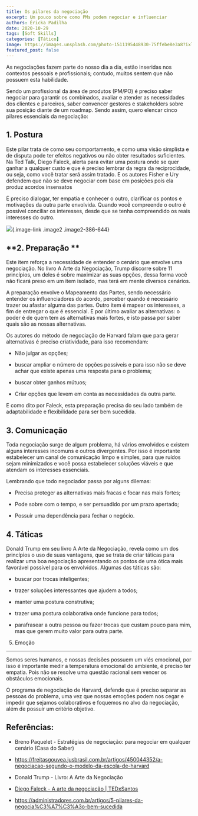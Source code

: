 ```yaml
---
title: Os pilares da negociação
excerpt: Um pouco sobre como PMs podem negociar e influenciar
authors: Éricka Padilha
date: 2020-10-29
tags: [Soft Skills]
categories: [Tático]
image: https://images.unsplash.com/photo-1511195448930-75ffebe8e3a8?ixlib=rb-1.2.1&ixid=eyJhcHBfaWQiOjEyMDd9&auto=format&fit=crop&w=2846&q=80
featured_post: false
---
```


As negociações fazem parte do nosso dia a dia, estão inseridas nos
contextos pessoais e profissionais; contudo, muitos sentem que não
possuem esta habilidade.

Sendo um profissional da área de produtos (PM/PO) é preciso saber
negociar para garantir os combinados, avaliar e atender as necessidades
dos clientes e parceiros, saber convencer gestores e stakeholders sobre
sua posição diante de um roadmap. Sendo assim, quero elencar cinco
pilares essenciais da negociação:  

**1. Postura**
--------------

Este pilar trata de como seu comportamento, e como uma visão simplista e
de disputa pode ter efeitos negativos ou não obter resultados
suficientes. Na Ted Talk, Diego Faleck, alerta para evitar uma postura
onde se quer ganhar a qualquer custo e que é preciso lembrar da regra da
reciprocidade, ou seja, como você tratar será assim tratado. E os
autores Fisher e Ury defendem que não se deve negociar com base em
posições pois ela produz acordos insensatos

É preciso dialogar, ter empatia e conhecer o outro, clarificar os pontos
e motivações da outra parte envolvida. Quando você compreende o outro é
possível conciliar os interesses, desde que se tenha compreendido os
reais interesses do outro.

[![](https://bucketeer-e05bbc84-baa3-437e-9518-adb32be77984.s3.amazonaws.com/public/images/92ab43ac-6f12-422f-985a-5e59960836f2_644x386.png)](https://cdn.substack.com/image/fetch/f_auto,q_auto:good,fl_progressive:steep/https%3A%2F%2Fbucketeer-e05bbc84-baa3-437e-9518-adb32be77984.s3.amazonaws.com%2Fpublic%2Fimages%2F92ab43ac-6f12-422f-985a-5e59960836f2_644x386.png){.image-link
.image2 .image2-386-644}

**2. Preparação **
------------------

Este item reforça a necessidade de entender o cenário que envolve uma
negociação. No livro A Arte da Negociação, Trump discorre sobre 11
princípios, um deles é sobre maximizar as suas opções, dessa forma você
não ficará preso em um item isolado, mas terá em mente diversos
cenários.

A preparação envolve o Mapeamento das Partes, sendo necessário entender
os influenciadores do acordo, perceber quando é necessário trazer ou
afastar alguma das partes. Outro item é mapear os interesses, a fim de
entregar o que é essencial. E por último avaliar as alternativas: o
poder é de quem tem as alternativas mais fortes, e isto passa por saber
quais são as nossas alternativas.

Os autores do método de negociação de Harvard falam que para gerar
alternativas é preciso criatividade, para isso recomendam:

-   Não julgar as opções; 

-   buscar ampliar o número de opções possíveis e para isso não se deve
    achar que existe apenas uma resposta para o problema;

-   buscar obter ganhos mútuos;

-   Criar opções que levem em conta as necessidades da outra parte.

E como dito por Faleck, esta preparação precisa do seu lado também de
adaptabilidade e flexibilidade para ser bem sucedida.

**3. Comunicação**
------------------

Toda negociação surge de algum problema, há vários envolvidos e existem
alguns interesses incomuns e outros divergentes. Por isso é importante
estabelecer um canal de comunicação limpo e simples, para que ruídos
sejam minimizados e você possa estabelecer soluções viáveis e que
atendam os interesses essenciais.

Lembrando que todo negociador passa por alguns dilemas:

-   Precisa proteger as alternativas mais fracas e focar nas mais
    fortes;

-   Pode sobre com o tempo, e ser persuadido por um prazo apertado;

-   Possuir uma dependência para fechar o negócio.

**4. Táticas**
--------------

Donald Trump em seu livro A Arte da Negociação, revela como um dos
princípios o uso de suas vantagens, que se trata de criar táticas para
realizar uma boa negociação apresentando os pontos de uma ótica mais
favorável possível para os envolvidos. Algumas das táticas são: 

-   buscar por trocas inteligentes; 

-   trazer soluções interessantes que ajudem a todos; 

-   manter uma postura construtiva; 

-   trazer uma postura colaborativa onde funcione para todos;

-   parafrasear a outra pessoa ou fazer trocas que custam pouco para
    mim, mas que gerem muito valor para outra parte.

5. Emoção
---------

Somos seres humanos, e nossas decisões possuem um viés emocional, por
isso é importante medir a temperatura emocional do ambiente, é preciso
ter empatia. Pois não se resolve uma questão racional sem vencer os
obstáculos emocionais. 

O programa de negociação de Harvard, defende que é preciso separar as
pessoas do problema, uma vez que nossas emoções podem nos cegar e
impedir que sejamos colaborativos e foquemos no alvo da negociação, além
de possuir um critério objetivo.

Referências:
------------

-   Breno Paquelet - Estratégias de negociação: para negociar em
    qualquer cenário (Casa do Saber)

-   <https://freitasgouvea.jusbrasil.com.br/artigos/450044352/a-negociacao-segundo-o-modelo-da-escola-de-harvard>

-   Donald Trump - Livro: A Arte da Negociação

-   [Diego Faleck - A arte da negociação \|
    TEDxSantos](https://www.youtube.com/watch?v=8PDLTvJf46g&feature=emb_title)

-   <https://administradores.com.br/artigos/5-pilares-da-negocia%C3%A7%C3%A3o-bem-sucedida>
